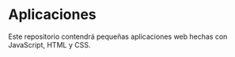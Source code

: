 # Aplicaciones

Este repositorio contendrá pequeñas aplicaciones web hechas con JavaScript, HTML y CSS.
